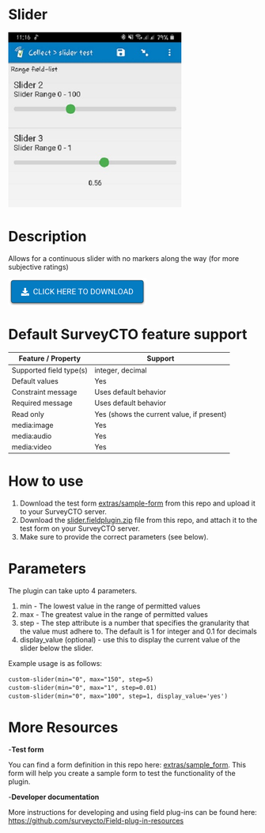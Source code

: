 # Slider
![Preview - two sliders on one screen](/extras/slider.jpg)

# Description
Allows for a continuous slider with no markers along the way (for more subjective ratings)

[![Download now](extras/download-button.png)](https://github.com/surveycto/slider/blob/master/slider.fieldplugin.zip)

# Default SurveyCTO feature support

Feature / Property |	Support
------------------ |  ---------
Supported field type(s) |	integer, decimal
Default values	| Yes
Constraint message	| Uses default behavior
Required message | Uses default behavior
Read only	| Yes (shows the current value, if present)
media:image	| Yes
media:audio	| Yes
media:video	| Yes

# How to use

1. Download the test form [extras/sample-form](https://github.com/SurveyCTO-field-plug-ins/slider-label/blob/master/extras/sample_form/slider_label_sample.xlsx) from this repo and upload it to your SurveyCTO server.
1. Download the [slider.fieldplugin.zip](https://github.com/surveycto/slider/raw/master/slider.fieldplugin.zip) file from this repo, and attach it to the test form on your SurveyCTO server.
1. Make sure to provide the correct parameters (see below).

# Parameters
The plugin can take upto 4 parameters.
1. min - The lowest value in the range of permitted values
2. max - The greatest value in the range of permitted values
3. step - The step attribute is a number that specifies the granularity that the value must adhere to. The default is 1 for integer and 0.1 for decimals
4. display_value (optional) - use this to display the current value of the slider below the slider.  

Example usage is as follows:  

`custom-slider(min="0", max="150", step=5)`  
`custom-slider(min="0", max="1", step=0.01)`  
`custom-slider(min="0", max="100", step=1, display_value='yes')`

# More Resources
-__Test form__

 You can find a form definition in this repo here: [extras/sample_form](https://github.com/surveycto/slider/blob/master/extras/example-form/Example%20form%20-%20slider.xlsx). This form will help you create a sample form to test the functionality of the plugin.

-__Developer documentation__

More instructions for developing and using field plug-ins can be found here: https://github.com/surveycto/Field-plug-in-resources
